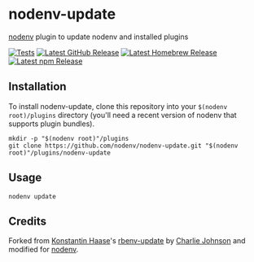 # nodenv-update

[nodenv][] plugin to update nodenv and installed plugins

[![Tests](https://img.shields.io/github/actions/workflow/status/nodenv/nodenv-update/test.yml?label=tests&logo=github)](https://github.com/nodenv/nodenv-update/actions/workflows/test.yml)
[![Latest GitHub Release](https://img.shields.io/github/v/release/nodenv/nodenv-update?label=github&logo=github&sort=semver)](https://github.com/nodenv/nodenv-update/releases/latest)
[![Latest Homebrew Release](<https://img.shields.io/badge/dynamic/regex?label=homebrew-nodenv&logo=homebrew&logoColor=white&url=https%3A%2F%2Fraw.githubusercontent.com%2Fnodenv%2Fhomebrew-nodenv%2Frefs%2Fheads%2Fmain%2FFormula%2Fnodenv-update.rb&search=archive%2Frefs%2Ftags%2Fv(%3F%3Cversion%3E%5Cd%2B.*).tar.gz&replace=v%24%3Cversion%3E>)](https://github.com/nodenv/homebrew-nodenv/blob/main/Formula/nodenv-update.rb)
[![Latest npm Release](https://img.shields.io/npm/v/@nodenv/nodenv-update?logo=npm&logoColor=white)](https://www.npmjs.com/package/@nodenv/nodenv-update/v/latest)

## Installation

To install nodenv-update, clone this repository into your `$(nodenv root)/plugins` directory
(you'll need a recent version of nodenv that supports plugin bundles).

    mkdir -p "$(nodenv root)"/plugins
    git clone https://github.com/nodenv/nodenv-update.git "$(nodenv root)"/plugins/nodenv-update

## Usage

    nodenv update

## Credits

Forked from [Konstantin Haase](https://github.com/rkh)'s
[rbenv-update][] by
[Charlie Johnson](https://github.com/charlesbjohnson) and modified for [nodenv][].

[rbenv-update]: https://github.com/rkh/rbenv-update
[nodenv]: https://github.com/nodenv/nodenv
